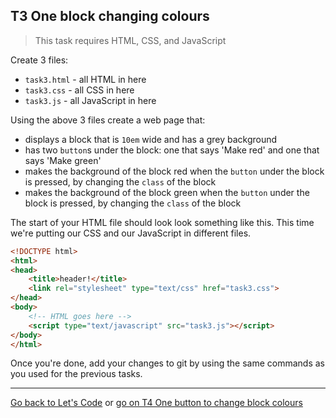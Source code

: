 ## T3 One block changing colours

> This task requires HTML, CSS, and JavaScript

Create 3 files:

* `task3.html` - all HTML in here
* `task3.css` - all CSS in here
* `task3.js` - all JavaScript in here

Using the above 3 files create a web page that:

* displays a block that is `10em` wide and has a grey background
* has two `button`s under the block: one that says 'Make red' and one that says 'Make green'
* makes the background of the block red when the `button` under the block is pressed, by changing the `class` of the block
* makes the background of the block green when the `button` under the block is pressed, by changing the `class` of the block

The start of your HTML file should look look something like this. This time we're putting our CSS and our JavaScript in different files.

```html
<!DOCTYPE html>
<html>
<head>
	<title>header!</title>
	<link rel="stylesheet" type="text/css" href="task3.css">
</head>
<body>
	<!-- HTML goes here -->
	<script type="text/javascript" src="task3.js"></script>
</body>
</html>
```

Once you're done, add your changes to git by using the same commands as you used for the previous tasks.

---

[Go back to Let's Code](lets_code.md) or [go on T4 One button to change block colours](t4-one-button-to-change-block-colours.md)
